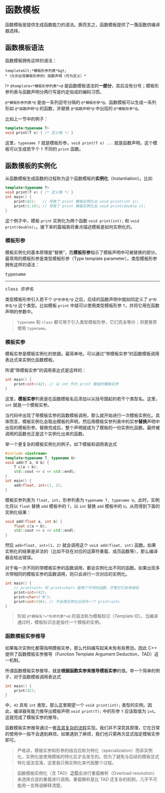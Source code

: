 # 函数模板

函数模板是提供生成函数能力的语法。换而言之，函数模板提供了一簇函数供编译器选择。

## 函数模板语法

函数模板拥有这样的语法：
```sdsc
template&lt;*模板形参列表*&gt;
*（允许出现模板形参的）函数声明（可为定义）*
```

!> `@template<*模板形参列表*>@` 是函数模板语法的**一部分**，其后没有分号；模板形参列表与函数声明分两行写是约定俗成的编码习惯。

`@*模板形参列表*@` 是由一系列逗号分隔的 `@*模板形参*@`。函数模板可以生成一系列形如 `@*函数声明*@` 的函数，并替换 `@*函数声明*@` 中出现的 `@*模板形参*@`。

比如上一节中的例子：
```cpp
template<typename T>
void print(T x) { /* 定义略 */ }
```

这里，`typename T` 就是模板形参，`void print(T x) ...` 就是函数声明。这个模板可以生成若干个 `T` 不同的 `print` 函数。

## 函数模板的实例化

从函数模板生成函数的过程称为这个函数模板的**实例化**（Instantiation）。比如

```cpp
template<typename T>
void print(T x) { /* 定义略 */ }
int main() {
    print(42);   // 导致了 print 模板实例化出 void print(int x);
    print(3.14); // 导致了 print 模板实例化出 void print(double x);
}
```

这个例子中，模板 `print` 实例化为两个函数 `void print(int);` 和 `void print(double);`。接下来的篇幅我将重点描述模板是如何实例化的。

### 模板形参

模板实例化的基本原理是“替换”，而**模板形参**指示了模板声明中可被替换的部分。最常用的模板形参是类型模板形参（Type template parameter）。类型模板形参拥有这样的语法：

<pre class="sdsc">
<span class="x-or">typename<hr>class</span> <i>形参名</i>
</pre>

类型模板形参引入若干个 `@*形参名*@` 之后，后续的函数声明中就如同定义了 `@*形参名*@` 这个类型。比如模板 `print` 中就可以使用类型模板形参 `T`，并将它用在函数声明的参数中。

> `typename` 和 `class` 都可用于引入类型模板形参，它们完全等价；但更推荐使用 `typename`。

### 模板实参

模板实参是模板实例化的依据。最简单地，可以通过“带模板实参”的函数模板调用表达式来实例化函数模板。

所谓“带模板实参”的调用表达式是这样的：
```cpp
int main() {
    print<int>(42); // 以 int 作为 print 模板的模板实参
}
```
这里，**模板实参**列表是在函数模板名后添加以尖括号围起的若干个类型名。这里，`int` 就是一个模板实参。

当代码中出现了带模板实参的函数模板调用，那么就开始进行一次模板实例化。具体而言，模板实例化会取出模板的声明，然后用模板实参列表中的实参**替换**声明中出现的模板形参。替换完成后，整个声明就成为了模板的一份实例化函数。最终被调用的函数也正是这个实例化出来的函数。

举一个更复杂的模板实例化的例子。如下模板和调用表达式
```CPP
#include <iostream>
template<typename T, typename U>
void add(T a, U b) {
    T c{a + b};
    std::cout << c << std::endl;
}
int main() {
    add<float, int>(1, 2);
}
```
模板实参列表为 `float, int`，形参列表为 `typename T, typename U`。此时，实例化将以 `float` 替换 `add` 模板中的 `T`，以 `int` 替换 `add` 模板中的 `U`。从而得到下面的实例化结果：
```cpp
void add(float a, int b) {
    float c{a + b};
    std::cout << c << std::endl;
}
```

然后 `add<float, int>(1, 2)` 就会调用这个 `void add(float, int)` 函数。如果实例化的结果是非法的（比如不存在对应的运算符重载、成员函数等），那么编译器会给出错误。

对于每一次不同的带模板实参的函数调用，都会实例化出不同的函数。如果出现多次带相同的模板实参的函数调用，则只会进行一次对应的实例化。
```cpp
int main() {
    // print<int> 和 print<char> 是两个不同的函数，尽管它们非常相似
    print<int>(42);
    print<char>('H'); 
    print<int>(56); // 不会再实例化出另外一个 print<int>
}
```

> 形如 `@*模板名*<*形参列表*>@` 的语法称为模板标识（Template ID）。当编译通过时，模板标识总是指代一个模板的实例。

### 函数模板实参推导

如果每次实例化都需指明模板实参，那么代码编写起来未免有些费劲。因此 C++ 提供了函数模板实参推导（Function Template Argument Deduction，TAD）这一机制。

所谓函数模板实参推导，就是**根据函数实参来推导模板实参**的值。举一个简单的例子，对于函数模板调用表达式
```cpp
int main() {
    print(42);
}
```
中，`42` 具有 `int` 类型，那么这里期望一个 `void print(int);` 类型的实例。因此，编译器有能力推导出模板声明 `void print(T);` 中的形参 `T` 应该取值为 `int`。这就完成了模板实参的推导。

函数模板实参推导通过一套[及其复杂的流程](https://zh.cppreference.com/w/cpp/language/template_argument_deduction)实现。我们并不深究其原理，它在日常的使用中一般不会遇到麻烦。如果遇到了麻烦，我们也只需再次显式指定模板实参即可。

> 严格讲，模板实参和形参的结合应称为特化（specialization）而非实例化，实例化是使用模板的特化后才会发生的。但为了避免与后续的模板显式特化语法混淆，这里我只用实例化来代指整个过程。

> 函数模板实例化（含 TAD）**之后**会进行重载解析（Overload resolution）来选择合适的重载进行调用。重载解析是比 TAD 还复杂的机制，几乎不可能用一言两语解释清楚。

